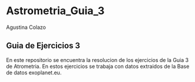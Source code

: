 # Astrometria_Guia_3

Agustina Colazo
## Guia de Ejercicios 3

En este repositorio se encuentra la resolucion de los ejercicios de la Guia 3 de Atrometria. En estos ejercicios se trabaja con datos extraidos de la Base de datos exoplanet.eu.
